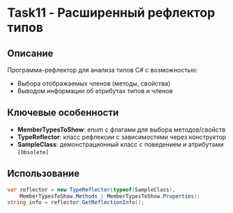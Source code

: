 # Task11 - Расширенный рефлектор типов

## Описание
Программа-рефлектор для анализа типов C# с возможностью:
- Выбора отображаемых членов (методы, свойства)
- Выводом информации об атрибутах типов и членов

## Ключевые особенности
- **MemberTypesToShow**: enum с флагами для выбора методов/свойств
- **TypeReflector**: класс рефлексии с зависимостями через конструктор
- **SampleClass**: демонстрационный класс с поведением и атрибутами `[Obsolete]`

## Использование
```csharp
var reflector = new TypeReflector(typeof(SampleClass), 
    MemberTypesToShow.Methods | MemberTypesToShow.Properties);
string info = reflector.GetReflectionInfo();
```
